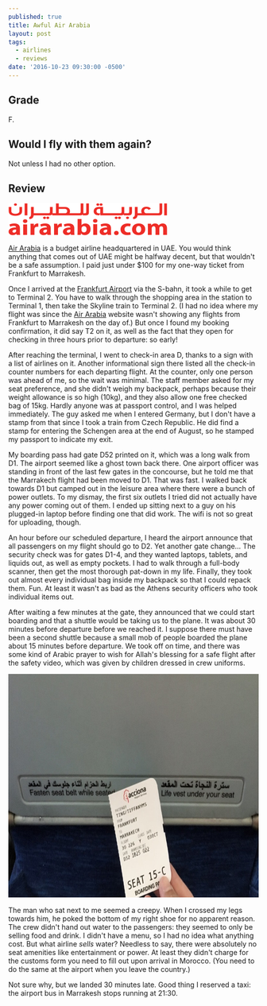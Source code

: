 ```yaml
---
published: true
title: Awful Air Arabia
layout: post
tags:
  - airlines
  - reviews
date: '2016-10-23 09:30:00 -0500'
---
```

## Grade

F.

## Would I fly with them again?

Not unless I had no other option.

<!--more-->

## Review

<img src="/images/2016/10/23-awful-air-arabia/airarabia-logo.png" width="320" height="65" alt="Air Arabia logo" title="Air Arabia logo"/>

[Air Arabia][air-arabia] is a budget airline headquartered in UAE. You would think anything that comes out of UAE might be halfway decent, but that wouldn't be a safe assumption. I paid just under $100 for my one-way ticket from Frankfurt to Marrakesh.

Once I arrived at the [Frankfurt Airport](http://www.frankfurt-airport.com/en) via the S-bahn, it took a while to get to Terminal 2. You have to walk through the shopping area in the station to Terminal 1, then take the Skyline train to Terminal 2. (I had no idea where my flight was since the [Air Arabia][air-arabia] website wasn't showing any flights from Frankfurt to Marrakesh on the day of.) But once I found my booking confirmation, it did say T2 on it, as well as the fact that they open for checking in three hours prior to departure: so early!

After reaching the terminal, I went to check-in area D, thanks to a sign with a list of airlines on it. Another informational sign there listed all the check-in counter numbers for each departing flight. At the counter, only one person was ahead of me, so the wait was minimal. The staff member asked for my seat preference, and she didn't weigh my backpack, perhaps because their weight allowance is so high (10kg), and they also allow one free checked bag of 15kg. Hardly anyone was at passport control, and I was helped immediately. The guy asked me when I entered Germany, but I don't have a stamp from that since I took a train from Czech Republic. He did find a stamp for entering the Schengen area at the end of August, so he stamped my passport to indicate my exit.

My boarding pass had gate D52 printed on it, which was a long walk from D1. The airport seemed like a ghost town back there. One airport officer was standing in front of the last few gates in the concourse, but he told me that the Marrakech flight had been moved to D1. That was fast. I walked back towards D1 but camped out in the leisure area where there were a bunch of power outlets. To my dismay, the first six outlets I tried did not actually have any power coming out of them. I ended up sitting next to a guy on his plugged-in laptop before finding one that did work. The wifi is not so great for uploading, though.

An hour before our scheduled departure, I heard the airport announce that all passengers on my flight should go to D2. Yet another gate change… The security check was for gates D1-4, and they wanted laptops, tablets, and liquids out, as well as empty pockets. I had to walk through a full-body scanner, then get the most thorough pat-down in my life. Finally, they took out almost every individual bag inside my backpack so that I could repack them. Fun. At least it wasn't as bad as the Athens security officers who took individual items out.

After waiting a few minutes at the gate, they announced that we could start boarding and that a shuttle would be taking us to the plane. It was about 30 minutes before departure before we reached it. I suppose there must have been a second shuttle because a small mob of people boarded the plane about 15 minutes before departure. We took off on time, and there was some kind of Arabic prayer to wish for Allah's blessing for a safe flight after the safety video, which was given by children dressed in crew uniforms.

<img src="/images/2016/10/23-awful-air-arabia/ticket.jpg" width="800" height="450" alt="Arabic on the seats" title="Arabic on the seats"/>

The man who sat next to me seemed a creepy. When I crossed my legs towards him, he poked the bottom of my right shoe for no apparent reason. The crew didn't hand out water to the passengers: they seemed to only be selling food and drink. I didn't have a menu, so I had no idea what anything cost. But what airline *sells* water? Needless to say, there were absolutely no seat amenities like entertainment or power. At least they didn't charge for the customs form you need to fill out upon arrival in Morocco. (You need to do the same at the airport when you leave the country.)

Not sure why, but we landed 30 minutes late. Good thing I reserved a taxi: the airport bus in Marrakesh stops running at 21:30.

[air-arabia]: http://www.airarabia.com/en
